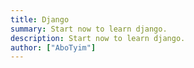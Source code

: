 ```yaml
---
title: Django
summary: Start now to learn django.
description: Start now to learn django.
author: ["AboTyim"]
---
```


